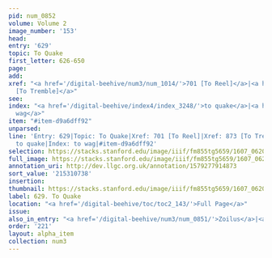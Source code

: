 ```yaml
---
pid: num_0852
volume: Volume 2
image_number: '153'
head:
entry: '629'
topic: To Quake
first_letter: 626-650
page:
add:
xref: "<a href='/digital-beehive/num3/num_1014/'>701 [To Reel]</a>|<a href='/digital-beehive/num4/num_1105/'>873
  [To Tremble]</a>"
see:
index: "<a href='/digital-beehive/index4/index_3248/'>to quake</a>|<a href='/digital-beehive/index5/index_4456/'>to
  wag</a>"
item: "#item-d9a6dff92"
unparsed:
line: 'Entry: 629|Topic: To Quake|Xref: 701 [To Reel]|Xref: 873 [To Tremble]|Index:
  to quake|Index: to wag|#item-d9a6dff92'
selection: https://stacks.stanford.edu/image/iiif/fm855tg5659/1607_0620/428,738,2802,348/full/0/default.jpg
full_image: https://stacks.stanford.edu/image/iiif/fm855tg5659/1607_0620/full/full/0/default.jpg
annotation_uri: http://dev.llgc.org.uk/annotation/1579277914873
sort_value: '215310738'
insertion:
thumbnail: https://stacks.stanford.edu/image/iiif/fm855tg5659/1607_0620/428,738,600,180/250,/0/default.jpg
label: 629. To Quake
location: "<a href='/digital-beehive/toc/toc2_143/'>Full Page</a>"
issue:
also_in_entry: "<a href='/digital-beehive/num3/num_0851/'>Zoilus</a>|<a href='/digital-beehive/num3/num_0853/'>Rather</a>"
order: '221'
layout: alpha_item
collection: num3
---
```

